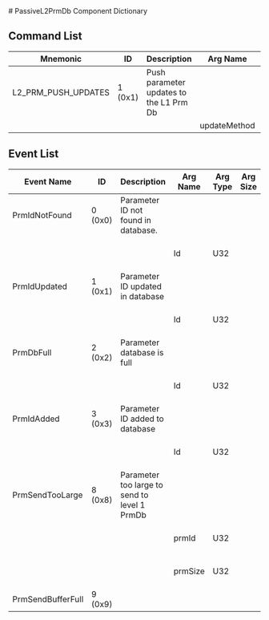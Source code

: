 <title>PassiveL2PrmDb Component Dictionary</title>
# PassiveL2PrmDb Component Dictionary


## Command List

|Mnemonic|ID|Description|Arg Name|Arg Type|Comment
|---|---|---|---|---|---|
|L2_PRM_PUSH_UPDATES|1 (0x1)|Push parameter updates to the L1 Prm Db| | |
| | | |updateMethod|UpdateMethod||


## Event List

|Event Name|ID|Description|Arg Name|Arg Type|Arg Size|Description
|---|---|---|---|---|---|---|
|PrmIdNotFound|0 (0x0)|Parameter ID not found in database.| | | | |
| | | |Id|U32||The parameter ID|
|PrmIdUpdated|1 (0x1)|Parameter ID updated in database| | | | |
| | | |Id|U32||The parameter ID|
|PrmDbFull|2 (0x2)|Parameter database is full| | | | |
| | | |Id|U32||The parameter ID|
|PrmIdAdded|3 (0x3)|Parameter ID added to database| | | | |
| | | |Id|U32||The parameter ID|
|PrmSendTooLarge|8 (0x8)|Parameter too large to send to level 1 PrmDb| | | | |
| | | |prmId|U32||Parameter that could not be sent|
| | | |prmSize|U32||Size of serialized parameter|
|PrmSendBufferFull|9 (0x9)|| | | | |
